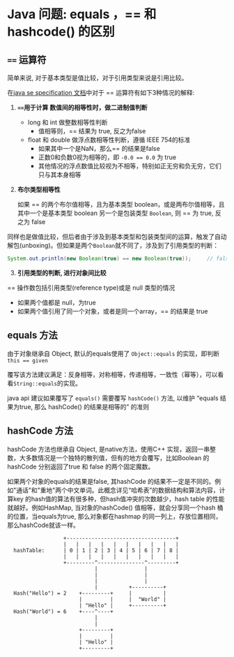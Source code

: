 # Java 问题: equals ，== 和 hashcode() 的区别

## `==` 运算符

简单来说, 对于基本类型是值比较，对于引用类型来说是引用比较。

在[java se specification 文档](https://docs.oracle.com/javase/specs/jls/se11/html/jls-15.html#jls-15.21)中对于 == 运算符有如下3种情况的解释:

1. __`==`用于计算 数值间的相等性时，做二进制值判断__

    * long 和 int 做整数相等性判断
        * 值相等则，== 结果为 true, 反之为false
    * float 和 double 做浮点数相等性判断，遵循 IEEE 754的标准
        * 如果其中一个是NaN，那么== 的结果是false
        * 正数0和负数0视为相等的，即 `-0.0 == 0.0` 为 true
        * 其他情况的浮点数值比较视为不相等，特别如正无穷和负无穷，它们只与其本身相等
2. __布尔类型相等性__

    如果 == 的两个布尔值相等，且为基本类型 boolean，或是两布尔值相等，且其中一个是基本类型 boolean 另一个是包装类型 `Boolean`, 则 == 为 true, 反之为 false

同样也是做值比较，但后者由于涉及到基本类型和包装类型间的运算，触发了自动解包(unboxing)。但如果是两个`Boolean`就不同了，涉及到了引用类型的判断：

```java
System.out.println(new Boolean(true) == new Boolean(true));     // false
```

3. __引用类型的判断, 进行对象间比较__

== 操作数包括引用类型(reference type)或是 null 类型的情况

* 如果两个值都是 null，为true
* 如果两个值引用了同一个对象，或者是同一个array，== 的结果是 true

## equals 方法

由于对象继承自 Object, 默认的equals使用了 `Object::equals` 的实现，即判断`this == given`

覆写该方法建议满足：反身相等，对称相等，传递相等，一致性（幂等），可以看看`String::equals`的实现。

java api 建议如果覆写了 `equals()` 需要覆写 `hashCode()` 方法, 以维护 “equals 结果为true, 那么 hashCode() 的结果是相等的” 的准则

## hashCode 方法

hashCode 方法也继承自 Object, 是native方法，使用C++ 实现，返回一串整数，大多数情况是一个独特的散列值，但有的地方会覆写，比如Boolean 的 hashCode 分别返回了true 和 false 的两个固定魔数。

如果两个对象的equals的结果是false, 其hashCode 的结果不一定是不同的。例如"通话"和"重地"两个中文单词。此概念详见“哈希表”的数据结构和算法内容，计算key 的hash值的算法有很多种，但hash值冲突的次数越少，hash table 的性能就越好。例如HashMap, 当对象的hashCode() 值相等，就会分享同一个hash 桶的位置，当equals为true, 那么对象都在hashmap 的同一列上，存放位置相同，那么hashCode就该一样。

```
                  +-----------------------------------+
                  |   |   |   |   |   |   |   |   |   |
  hashTable:      | 0 | 1 | 2 | 3 | 4 | 5 | 6 | 7 | 8 |
                  |   |   |   |   |   |   |   |   |   |
                  +---------^---------------^---------+
                            |               |
                            |               |
                            |               |
                            |          +----------+
  Hash("Hello") = 2    +---------+     |          |
                       |         |     |  "World" |
                       | "Hello" |     +----------+
  Hash("World") = 6    +----^----+
                            |
                            |
                       +---------+
                       |         |
                       | "Hello" |
                       +---------+
```